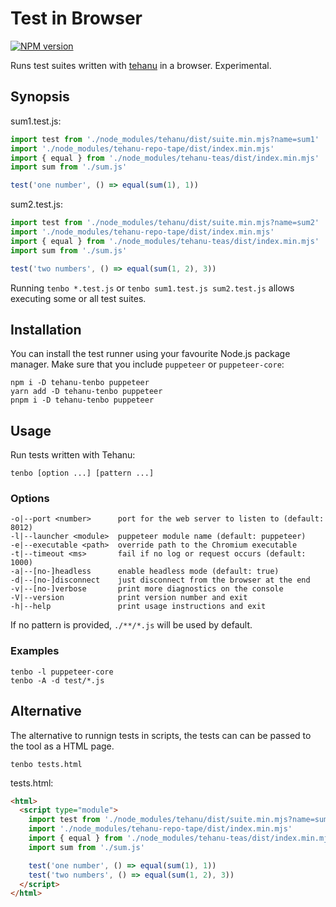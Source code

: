 # Test in Browser

[![NPM version](https://badge.fury.io/js/tehanu-tenbo.png)](http://badge.fury.io/js/tehanu-tenbo)

Runs test suites written with [tehanu] in a browser. Experimental.

## Synopsis

sum1.test.js:

```js
import test from './node_modules/tehanu/dist/suite.min.mjs?name=sum1'
import './node_modules/tehanu-repo-tape/dist/index.min.mjs'
import { equal } from './node_modules/tehanu-teas/dist/index.min.mjs'
import sum from './sum.js'

test('one number', () => equal(sum(1), 1))
```

sum2.test.js:

```js
import test from './node_modules/tehanu/dist/suite.min.mjs?name=sum2'
import './node_modules/tehanu-repo-tape/dist/index.min.mjs'
import { equal } from './node_modules/tehanu-teas/dist/index.min.mjs'
import sum from './sum.js'

test('two numbers', () => equal(sum(1, 2), 3))
```

Running `tenbo *.test.js` or `tenbo sum1.test.js sum2.test.js` allows executing some or all test suites.

## Installation

You can install the test runner using your favourite Node.js package manager. Make sure that you include `puppeteer` or `puppeteer-core`:

```
npm i -D tehanu-tenbo puppeteer
yarn add -D tehanu-tenbo puppeteer
pnpm i -D tehanu-tenbo puppeteer
```

## Usage

Run tests written with Tehanu:

    tenbo [option ...] [pattern ...]

### Options

    -o|--port <number>      port for the web server to listen to (default: 8012)
    -l|--launcher <module>  puppeteer module name (default: puppeteer)
    -e|--executable <path>  override path to the Chromium executable
    -t|--timeout <ms>       fail if no log or request occurs (default: 1000)
    -a|--[no-]headless      enable headless mode (default: true)
    -d|--[no-]disconnect    just disconnect from the browser at the end
    -v|--[no-]verbose       print more diagnostics on the console
    -V|--version            print version number and exit
    -h|--help               print usage instructions and exit

If no pattern is provided, `./**/*.js` will be used by default.

### Examples

    tenbo -l puppeteer-core
    tenbo -A -d test/*.js

## Alternative

The alternative to runnign tests in scripts, the tests can can be passed to the tool as a HTML page.

    tenbo tests.html

tests.html:

```html
<html>
  <script type="module">
    import test from './node_modules/tehanu/dist/suite.min.mjs?name=sum1'
    import './node_modules/tehanu-repo-tape/dist/index.min.mjs'
    import { equal } from './node_modules/tehanu-teas/dist/index.min.mjs'
    import sum from './sum.js'

    test('one number', () => equal(sum(1), 1))
    test('two numbers', () => equal(sum(1, 2), 3))
  </script>
</html>
```

[tehanu]: https://www.npmjs.com/package/tehanu
